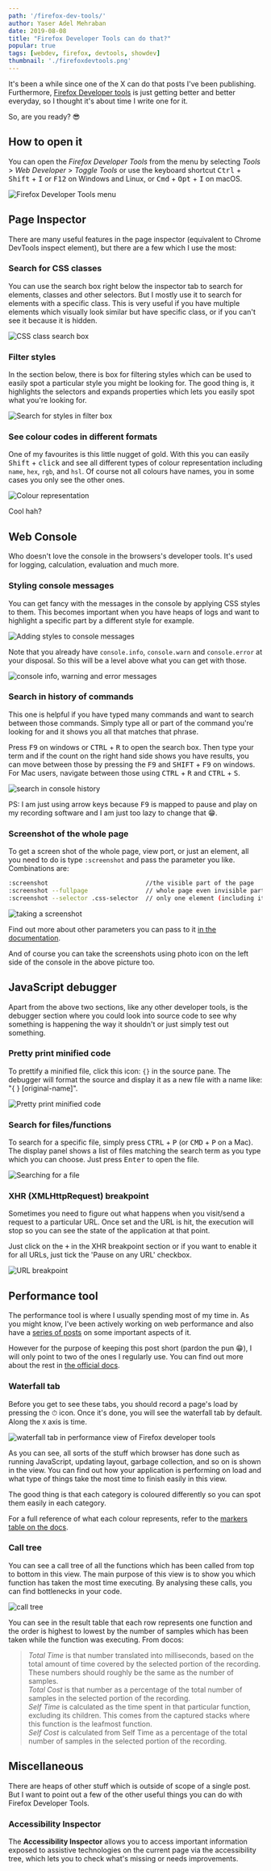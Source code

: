 ```yaml
---
path: '/firefox-dev-tools/'
author: Yaser Adel Mehraban
date: 2019-08-08
title: "Firefox Developer Tools can do that?"
popular: true
tags: [webdev, firefox, devtools, showdev]
thumbnail: './firefoxdevtools.png'
---
```


It's been a while since one of the X can do that posts I've been publishing. Furthermore, [Firefox Developer tools](https://developer.mozilla.org/en-US/docs/Tools) is just getting better and better everyday, so I thought it's about time I write one for it.

So, are you ready? 😎
<!--more-->

## How to open it

You can open the _Firefox Developer Tools_ from the menu by selecting _Tools_ > _Web Developer_ > _Toggle Tools_ or use the keyboard shortcut <kbd>Ctrl</kbd> + <kbd>Shift</kbd> + <kbd>I</kbd> or <kbd>F12</kbd> on Windows and Linux, or <kbd>Cmd</kbd> + <kbd>Opt</kbd> + <kbd>I</kbd> on macOS.

![Firefox Developer Tools menu](./menu.png)

## Page Inspector

There are many useful features in the page inspector (equivalent to Chrome DevTools inspect element), but there are a few which I use the most:

### Search for CSS classes

You can use the search box right below the inspector tab to search for elements, classes and other selectors. But I mostly use it to search for elements with a specific class. This is very useful if you have multiple elements which visually look similar but have specific class, or if you can't see it because it is hidden.

![CSS class search box](./css-class-search.gif)

### Filter styles

In the section below, there is box for filtering styles which can be used to easily spot a particular style you might be looking for. The good thing is, it highlights the selectors and expands properties which lets you easily spot what you're looking for. 

![Search for styles in filter box](./style-filter.gif)

### See colour codes in different formats

One of my favourites is this little nugget of gold. With this you can easily <kbd>Shift</kbd> + <kbd>click</kbd> and see all different types of colour representation including `name`, `hex`, `rgb`, and `hsl`. Of course not all colours have names, you in some cases you only see the other ones.

![Colour representation](./colourrep.gif)

Cool hah?

## Web Console

Who doesn't love the console in the browsers's developer tools. It's used for logging, calculation, evaluation and much more.

### Styling console messages

You can get fancy with the messages in the console by applying CSS styles to them. This becomes important when you have heaps of logs and want to highlight a specific part by a different style for example.

![Adding styles to console messages](./console-style.gif)

Note that you already have `console.info`, `console.warn` and `console.error` at your disposal. So this will be a level above what you can get with those.

![console info, warning and error messages](./console-msg.JPG)

### Search in history of commands

This one is helpful if you have typed many commands and want to search between those commands. Simply type all or part of the command you're looking for and it shows you all that matches that phrase.

Press <kbd>F9</kbd> on windows or <kbd>CTRL</kbd> + <kbd>R</kbd> to open the search box. Then type your term and if the count on the right hand side shows you have results, you can move between those by pressing the <kbd>F9</kbd> and <kbd>SHIFT</kbd> + <kbd>F9</kbd> on windows. For Mac users, navigate between those using <kbd>CTRL</kbd> + <kbd>R</kbd> and <kbd>CTRL</kbd> + <kbd>S</kbd>.

![search in console history](./console-search.gif)

PS: I am just using arrow keys because <kbd>F9</kbd> is mapped to pause and play on my recording software and I am just too lazy to change that 😁.

### Screenshot of the whole page

To get a screen shot of the whole page, view port, or just an element, all you need to do is type `:screenshot` and pass the parameter you like. Combinations are:

```bash
:screenshot                           //the visible part of the page
:screenshot --fullpage                // whole page even invisible parts
:screenshot --selector .css-selector  // only one element (including its children)
```

![taking a screenshot](./screenshot.gif)

Find out more about other parameters you can pass to it [in the documentation](https://developer.mozilla.org/en-US/docs/Tools/Taking_screenshots#Taking_screenshots_with_the_web_console).

And of course you can take the screenshots using photo icon on the left side of the console in the above picture too.

## JavaScript debugger

Apart from the above two sections, like any other developer tools, is the debugger section where you could look into source code to see why something is happening the way it shouldn't or just simply test out something.

### Pretty print minified code

To prettify a minified file, click this icon: `{}` in the source pane. The debugger will format the source and display it as a new file with a name like: "{ } [original-name]".

![Pretty print minified code](./pretty-print.gif)

### Search for files/functions

To search for a specific file, simply press <kbd>CTRL</kbd> + <kbd>P</kbd> (or <kbd>CMD</kbd> + <kbd>P</kbd> on a Mac). The display panel shows a list of files matching the search term as you type which you can choose. Just press <kbd>Enter</kbd> to open the file.

![Searching for a file](./search-file.gif)

### XHR (XMLHttpRequest) breakpoint

Sometimes you need to figure out what happens when you visit/send a request to a particular URL. Once set and the URL is hit, the execution will stop so you can see the state of the application at that point.

Just click on the <kbd>+</kbd> in the XHR breakpoint section or if you want to enable it for all URLs, just tick the 'Pause on any URL' checkbox.

![URL breakpoint](./urlbreakpoint.gif)

## Performance tool

The performance tool is where I usually spending most of my time in. As you might know, I've been actively working on web performance and also have a [series of posts](https://dev.to/yashints/improve-html-and-css-performance-4o08) on some important aspects of it.

However for the purpose of keeping this post short (pardon the pun 😁), I will only point to two of the ones I regularly use. You can find out more about the rest in [the official docs](https://developer.mozilla.org/en-US/docs/Tools/Performance).

### Waterfall tab

Before you get to see these tabs, you should record a page's load by pressing the ⏱ icon. Once it's done, you will see the waterfall tab by default. Along the `X` axis is time.

![waterfall tab in performance view of Firefox developer tools](./waterfall.jpg)

As you can see, all sorts of the stuff which browser has done such as running JavaScript, updating layout, garbage collection, and so on is shown in the view. You can find out how your application is performing on load and what type of things take the most time to finish easily in this view.

The good thing is that each category is coloured differently so you can spot them easily in each category.

For a full reference of what each colour represents, refer to the [markers table on the docs](https://developer.mozilla.org/en-US/docs/Tools/Performance/Waterfall#Markers).

### Call tree

You can see a call tree of all the functions which has been called from top to bottom in this view. The main purpose of this view is to show you which function has taken the most time executing. By analysing these calls, you can find bottlenecks in your code.

![call tree](./calltree.jpg)

You can see in the result table that each row represents one function and the order is highest to lowest by the number of samples which has been taken while the function was executing. From docos:

>_Total Time_ is that number translated into milliseconds, based on the total amount of time covered by the selected portion of the recording. These numbers should roughly be the same as the number of samples.     
>_Total Cost_ is that number as a percentage of the total number of samples in the selected portion of the recording.                
>_Self Time_ is calculated as the time spent in that particular function, excluding its children. This comes from the captured stacks where this function is the leafmost function.          
>_Self Cost_ is calculated from Self Time as a percentage of the total number of samples in the selected portion of the recording.

## Miscellaneous 

There are heaps of other stuff which is outside of scope of a single post. But I want to point out a few of the other useful things you can do with Firefox Developer Tools.

### Accessibility Inspector

The **Accessibility Inspector** allows you to access important information exposed to assistive technologies on the current page via the accessibility tree, which lets you to check what's missing or needs improvements.

